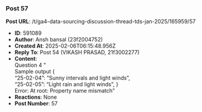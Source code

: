 ### Post 57
**Post URL**: /t/ga4-data-sourcing-discussion-thread-tds-jan-2025/165959/57
- **ID**: 591089
- **Author**: Ansh bansal (23f2004752)
- **Created At**: 2025-02-06T06:15:48.956Z
- **Reply To**: Post 54 (VIKASH PRASAD, 21f3002277)
- **Content**:  
  Question 4 "<br>
Sample output
{<br>
“25-02-04”: “Sunny intervals and light winds”,<br>
“25-02-05”: “Light rain and light winds”,
}<br>
Error: At root: Property name mismatch"
- **Reactions**: None
- **Post Number**: 57

